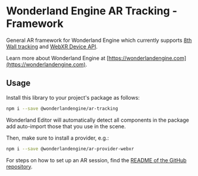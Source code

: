 # Wonderland Engine AR Tracking - Framework

General AR framework for Wonderland Engine which currently supports
[8th Wall tracking](https://www.npmjs.com/package/@wonderlandengine/ar-provider-8thwall)
and [WebXR Device API](https://www.npmjs.com/package/@wonderlandengine/ar-provider-webxr).

Learn more about Wonderland Engine at [https://wonderlandengine.com](https://wonderlandengine.com).

## Usage

Install this library to your project's package as follows:
```sh
npm i --save @wonderlandengine/ar-tracking
```

Wonderland Editor will automatically detect all components in the package add auto-import
those that you use in the scene.

Then, make sure to install a provider, e.g.:
```sh
npm i --save @wonderlandengine/ar-provider-webxr
```

For steps on how to set up an AR session, find the
[README of the GitHub repository](https://github.com/WonderlandEngine/wonderland-ar-tracking#readme).
